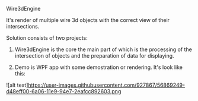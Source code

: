 Wire3dEngine

It's render of multiple wire 3d objects with the correct view of their intersections.

Solution consists of two projects:

1) Wire3dEngine is the core the main part of which is the processing of 
the intersection of objects and the preparation of data for displaying.

2) Demo is WPF app with some demostration or rendering. 
It's look like this:

![alt text]https://user-images.githubusercontent.com/927867/56869249-d48eff00-6a06-11e9-94e7-2eafcc892603.png
